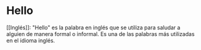 # Hello

 [[Inglés]]: "Hello" es la palabra en inglés que se utiliza para saludar a alguien de manera formal o informal. Es una de las palabras más utilizadas en el idioma inglés.